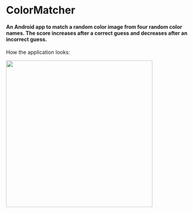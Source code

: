 # ColorMatcher
#### An Android app to match a random color image from four random color names. The score increases after a correct guess and decreases after an incorrect guess.

How the application looks:
<p align="left">
    <img src="https://user-images.githubusercontent.com/64337291/116752683-ca6bb680-a9ba-11eb-94a6-ef19f5c78d54.png" width=400 />
</p>
